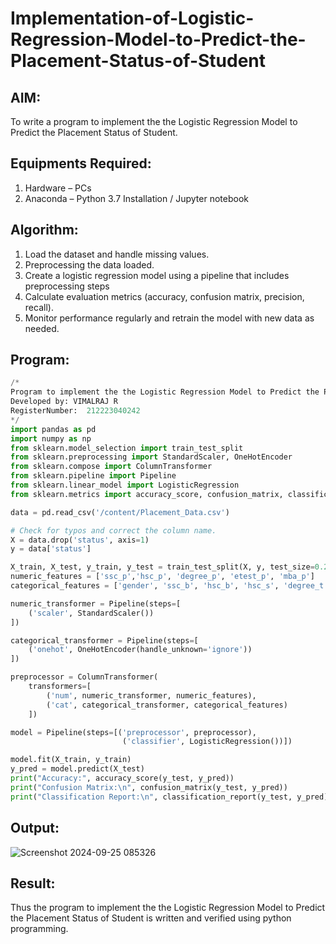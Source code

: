 # Implementation-of-Logistic-Regression-Model-to-Predict-the-Placement-Status-of-Student

## AIM:
To write a program to implement the the Logistic Regression Model to Predict the Placement Status of Student.

## Equipments Required:
1. Hardware – PCs
2. Anaconda – Python 3.7 Installation / Jupyter notebook

## Algorithm:
1. Load the dataset and handle missing values.
2. Preprocessing the data loaded.
3. Create a logistic regression model using a pipeline that includes preprocessing steps
4. Calculate evaluation metrics (accuracy, confusion matrix, precision, recall).
5. Monitor performance regularly and retrain the model with new data as needed.

## Program:
```py
/*
Program to implement the the Logistic Regression Model to Predict the Placement Status of Student.
Developed by: VIMALRAJ R
RegisterNumber:  212223040242
*/
import pandas as pd
import numpy as np
from sklearn.model_selection import train_test_split
from sklearn.preprocessing import StandardScaler, OneHotEncoder
from sklearn.compose import ColumnTransformer
from sklearn.pipeline import Pipeline
from sklearn.linear_model import LogisticRegression
from sklearn.metrics import accuracy_score, confusion_matrix, classification_report

data = pd.read_csv('/content/Placement_Data.csv')

# Check for typos and correct the column name.
X = data.drop('status', axis=1)  
y = data['status']  

X_train, X_test, y_train, y_test = train_test_split(X, y, test_size=0.2, random_state=42)
numeric_features = ['ssc_p','hsc_p', 'degree_p', 'etest_p', 'mba_p']
categorical_features = ['gender', 'ssc_b', 'hsc_b', 'hsc_s', 'degree_t', 'workex', 'specialisation']  

numeric_transformer = Pipeline(steps=[
    ('scaler', StandardScaler())
])

categorical_transformer = Pipeline(steps=[
    ('onehot', OneHotEncoder(handle_unknown='ignore'))
])

preprocessor = ColumnTransformer(
    transformers=[
        ('num', numeric_transformer, numeric_features),
        ('cat', categorical_transformer, categorical_features)
    ])

model = Pipeline(steps=[('preprocessor', preprocessor),
                         ('classifier', LogisticRegression())])

model.fit(X_train, y_train)
y_pred = model.predict(X_test)
print("Accuracy:", accuracy_score(y_test, y_pred))
print("Confusion Matrix:\n", confusion_matrix(y_test, y_pred))
print("Classification Report:\n", classification_report(y_test, y_pred))
```

## Output:
![Screenshot 2024-09-25 085326](https://github.com/user-attachments/assets/4d97807c-a6ec-4a52-92a1-d62fe0707287)



## Result:
Thus the program to implement the the Logistic Regression Model to Predict the Placement Status of Student is written and verified using python programming.
